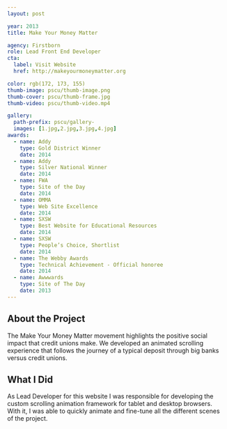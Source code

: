 ```yaml
---
layout: post

year: 2013
title: Make Your Money Matter

agency: Firstborn
role: Lead Front End Developer
cta:
  label: Visit Website
  href: http://makeyourmoneymatter.org

color: rgb(172, 173, 155)
thumb-image: pscu/thumb-image.png
thumb-cover: pscu/thumb-frame.jpg
thumb-video: pscu/thumb-video.mp4

gallery:
  path-prefix: pscu/gallery-
  images: [1.jpg,2.jpg,3.jpg,4.jpg]
awards:
  - name: Addy
    type: Gold District Winner
    date: 2014
  - name: Addy
    type: Silver National Winner
    date: 2014
  - name: FWA
    type: Site of the Day
    date: 2014
  - name: OMMA
    type: Web Site Excellence
    date: 2014
  - name: SXSW
    type: Best Website for Educational Resources
    date: 2014
  - name: SXSW
    type: People’s Choice, Shortlist
    date: 2014
  - name: The Webby Awards
    type: Technical Achievement - Official honoree
    date: 2014
  - name: Awwwards
    type: Site of The Day
    date: 2013
---
```


About the Project
-----------------
The Make Your Money Matter movement highlights the positive social impact that credit unions make. We developed an animated scrolling experience that follows the journey of a typical deposit through big banks versus credit unions.

What I Did
----------
As Lead Developer for this website I was responsible for developing the custom scrolling animation framework for tablet and desktop browsers. With it, I was able to quickly animate and fine-tune all the different scenes of the project.